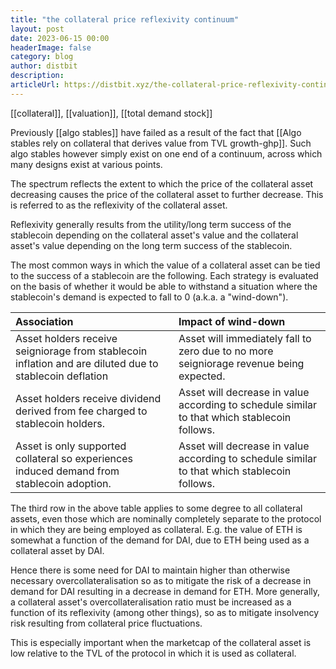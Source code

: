 ```yaml
---
title: "the collateral price reflexivity continuum"
layout: post
date: 2023-06-15 00:00
headerImage: false
category: blog
author: distbit
description:
articleUrl: https://distbit.xyz/the-collateral-price-reflexivity-continuum
---
```


[[collateral]], [[valuation]], [[total demand stock]]

Previously [[algo stables]] have failed as a result of the fact that [[Algo stables rely on collateral that derives value from TVL growth-ghp]]. Such algo stables however simply exist on one end of a continuum, across which many designs exist at various points.

The spectrum reflects the extent to which the price of the collateral asset decreasing causes the price of the collateral asset to further decrease. This is referred to as the reflexivity of the collateral asset.

Reflexivity generally results from the utility/long term success of the stablecoin depending on the collateral asset's value and the collateral asset's value depending on the long term success of the stablecoin. 

The most common ways in which the value of a collateral asset can be tied to the success of a stablecoin are the following. Each strategy is evaluated on the basis of whether it would be able to withstand a situation where the stablecoin's demand is expected to fall to 0 (a.k.a. a "wind-down").

|Association      |Impact of wind-down  |
|:------------------------------------------------------------------------------------------------------------------------------------------------------------------------|:-----------------------------------------------------------------------------------|
|Asset holders receive seigniorage from stablecoin inflation and are diluted due to stablecoin deflation |Asset will immediately fall to zero due to no more seigniorage revenue being expected.|
|Asset holders receive dividend derived from fee charged to stablecoin holders. |Asset will decrease in value according to schedule similar to that which stablecoin follows.   |
|Asset is only supported collateral so experiences induced demand from stablecoin adoption. |Asset will decrease in value according to schedule similar to that which stablecoin follows. |


The third row in the above table applies to some degree to all collateral assets, even those which are nominally completely separate to the protocol in which they are being employed as collateral. E.g. the value of ETH is somewhat a function of the demand for DAI, due to ETH being used as a collateral asset by DAI.

Hence there is some need for DAI to maintain higher than otherwise necessary overcollateralisation so as to mitigate the risk of a decrease in demand for DAI resulting in a decrease in demand for ETH. More generally, a collateral asset's overcollateralisation ratio must be increased as a function of its reflexivity (among other things), so as to mitigate insolvency risk resulting from collateral price fluctuations. 

This is especially important when the marketcap of the collateral asset is low relative to the TVL of the protocol in which it is used as collateral.
